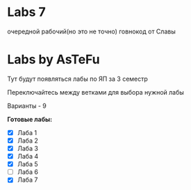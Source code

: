 # Labs 7
очередной рабочий(но это не точно) говнокод от Славы

# Labs by AsTeFu
Тут будут появляться лабы по ЯП за 3 семестр

Переключайтесь между ветками для выбора нужной лабы

Варианты - 9

**Готовые лабы:**
- [X] Лаба 1
- [X] Лаба 2
- [X] Лаба 3
- [X] Лаба 4
- [X] Лаба 5
- [ ] Лаба 6
- [X] Лаба 7
